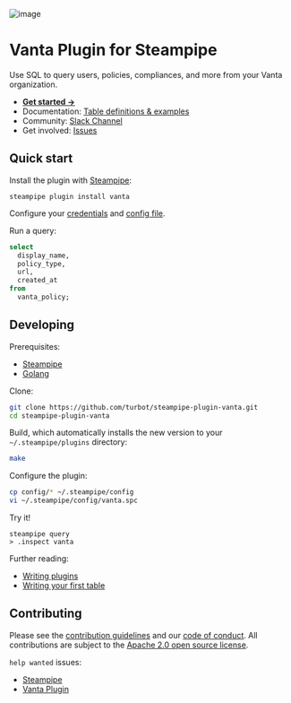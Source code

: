 ![image](https://hub.steampipe.io/images/plugins/turbot/vanta-social-graphic.png)

# Vanta Plugin for Steampipe

Use SQL to query users, policies, compliances, and more from your Vanta organization.

- **[Get started →](https://hub.steampipe.io/plugins/turbot/vanta)**
- Documentation: [Table definitions & examples](https://hub.steampipe.io/plugins/turbot/vanta/tables)
- Community: [Slack Channel](https://steampipe.io/community/join)
- Get involved: [Issues](https://github.com/turbot/steampipe-plugin-vanta/issues)

## Quick start

Install the plugin with [Steampipe](https://steampipe.io):

```shell
steampipe plugin install vanta
```

Configure your [credentials](https://hub.steampipe.io/plugins/turbot/vanta#credentials) and [config file](https://hub.steampipe.io/plugins/turbot/vanta#configuration).

Run a query:

```sql
select
  display_name,
  policy_type,
  url,
  created_at
from
  vanta_policy;
```

## Developing

Prerequisites:

- [Steampipe](https://steampipe.io/downloads)
- [Golang](https://golang.org/doc/install)

Clone:

```sh
git clone https://github.com/turbot/steampipe-plugin-vanta.git
cd steampipe-plugin-vanta
```

Build, which automatically installs the new version to your `~/.steampipe/plugins` directory:

```sh
make
```

Configure the plugin:

```sh
cp config/* ~/.steampipe/config
vi ~/.steampipe/config/vanta.spc
```

Try it!

```shell
steampipe query
> .inspect vanta
```

Further reading:

- [Writing plugins](https://steampipe.io/docs/develop/writing-plugins)
- [Writing your first table](https://steampipe.io/docs/develop/writing-your-first-table)

## Contributing

Please see the [contribution guidelines](https://github.com/turbot/steampipe/blob/main/CONTRIBUTING.md) and our [code of conduct](https://github.com/turbot/steampipe/blob/main/CODE_OF_CONDUCT.md). All contributions are subject to the [Apache 2.0 open source license](https://github.com/turbot/steampipe-plugin-vanta/blob/main/LICENSE).

`help wanted` issues:

- [Steampipe](https://github.com/turbot/steampipe/labels/help%20wanted)
- [Vanta Plugin](https://github.com/turbot/steampipe-plugin-vanta/labels/help%20wanted)
